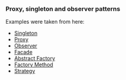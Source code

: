 ### Proxy, singleton and observer patterns
Examples were taken from here:
- [Singleton]
- [Proxy]
- [Observer]
- [Facade]
- [Abstract Factory]
- [Factory Method]
- [Strategy]

[Singleton]: https://www.baeldung.com/java-singleton

[Proxy]: https://www.baeldung.com/java-proxy-pattern

[Observer]: https://www.baeldung.com/java-observer-pattern

[Facade]: https://www.baeldung.com/java-facade-pattern

[Abstract Factory]: https://www.baeldung.com/java-abstract-factory-pattern

[Factory Method]: https://www.baeldung.com/creational-design-patterns#factory-method

[Strategy]: https://www.baeldung.com/java-strategy-pattern
